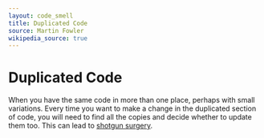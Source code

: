 ```yaml
---
layout: code_smell
title: Duplicated Code
source: Martin Fowler
wikipedia_source: true
---
```


# Duplicated Code
When you have the same code in more than one place, perhaps with small variations. Every time you want to make a change in the duplicated section of code, you will need to find all the copies and decide whether to update them too. This can lead to [shotgun surgery](shotgun_surgery.html).